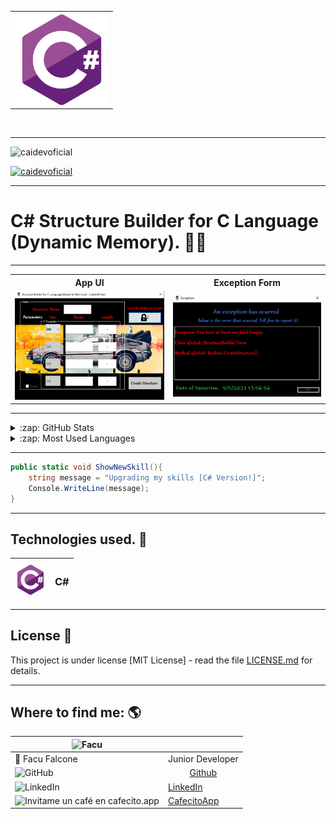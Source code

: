 <table>
  <tr>
  <td><img align="center" alt="C#" src="https://github.com/devicons/devicon/raw/master/icons/csharp/csharp-original.svg" width="150px" height="150px" /></td>
  </tr>
</table></br>


---

<p align="left"> <img src="https://komarev.com/ghpvc/?username=caidevoficial&label=Profile%20views&color=0e75b6&style=flat" alt="caidevoficial" /> </p>

<p align="left"> <a href="https://github.com/CaidevOficial"><img src="https://github-profile-trophy.vercel.app/?username=caidevoficial&theme=nord&column=7" alt="caidevoficial" /></a> </p>

---

# C# Structure Builder for C Language (Dynamic Memory). 👨‍💻
---


<table>
  <th>App UI</th><th>Exception Form</th>
  <tr>
    <td>
      <img src="Media/sample_1.png"/>
    </td>
    <td>
      <img src="Media/sample_2.png"/>
    </td>
  </tr>
</table>

---

<details>
  <summary>:zap: GitHub Stats</summary>
    <img align="center" src="https://github-readme-stats-caidevposeidon.vercel.app/api?username=caidevOficial&show_icons=true&theme=chartreuse-dark&count_private=true&show_owner=true&include_all_commits=true" /><br><br>
</details>

<details>
    <summary>:zap: Most Used Languages</summary>
    <img align="center" src="https://github-readme-stats-caidevposeidon.vercel.app/api/top-langs/?username=caidevOficial&layout=compact&theme=chartreuse-dark&langs_count=10&exclude_repo=Java_Lineage2_aCis_From_345&hide=html,css"/><br>
</details>

---

```C#
public static void ShowNewSkill(){
    string message = "Upgrading my skills [C# Version!]";
    Console.WriteLine(message);
}
```
---

## Technologies used. 📌
|<a href="https://docs.microsoft.com/es-es/dotnet/csharp/"><img align="center" alt="C#" src="https://github.com/devicons/devicon/raw/master/icons/csharp/csharp-original.svg" width="50px" height="50px" />|<h3>C#</h3>|
|--------|----------|

---

## License 📄
This project is under license \[MIT License\] - read the file [LICENSE.md](LICENSE) for details.

---

## Where to find me: 🌎
|<img class="circular" alt="Facu" src="https://avatars1.githubusercontent.com/u/12877139?s=400&u=d369ee24466653d9bbeeb9654930e3ff1c67b76a&v=4" width="80px" height="80px" />||
|------------|------------|
|🤴 Facu Falcone|Junior Developer|
|<img alt="GitHub" src="https://img.shields.io/badge/GitHub-%2312100E.svg?&style=for-the-badge&logo=Github&logoColor=white" width="95px" height="30px" />|<center><a href="https://github.com/caidevOficial/">Github</a></center>|
|<img alt="LinkedIn" src="https://img.shields.io/badge/linkedin-%230077B5.svg?&style=for-the-badge&logo=linkedin&logoColor=white" width="95px" height="30px" />|<a href="https://www.linkedin.com/in/facundo-falcone/">LinkedIn</a>|
|<img alt='Invitame un café en cafecito.app' srcset='https://cdn.cafecito.app/imgs/buttons/button_5.png 1x, https://cdn.cafecito.app/imgs/buttons/button_5_2x.png 2x, https://cdn.cafecito.app/imgs/buttons/button_5_3.75x.png 3.75x' src='https://cdn.cafecito.app/imgs/buttons/button_5.png' width="95px" height="30px" />|<a href="https://cafecito.app/caidevoficial/">CafecitoApp</a>|
